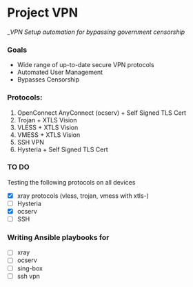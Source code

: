 # Project VPN
__VPN Setup automation for bypassing government censorship_

### Goals
- Wide range of up-to-date secure VPN protocols
- Automated User Management
- Bypasses Censorship

### Protocols:
1. OpenConnect AnyConnect (ocserv) + Self Signed TLS Cert
2. Trojan + XTLS Vision
3. VLESS + XTLS Vision
4. VMESS + XTLS Vision
5. SSH VPN
6. Hysteria + Self Signed TLS Cert

### TO DO
 Testing the following protocols on all devices
- [X] xray protocols (vless, trojan, vmess with xtls-)
- [ ] Hysteria
- [X] ocserv 
- [ ] SSH

### Writing Ansible playbooks for
- [ ] xray
- [ ] ocserv
- [ ] sing-box
- [ ] ssh vpn
